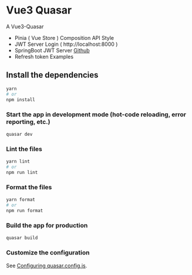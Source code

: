 # Vue3 Quasar
A Vue3-Quasar
 - Pinia ( Vue Store ) Composition API Style
 - JWT Server Login ( http://localhost:8000 )
 - SpringBoot JWT Server [Github]( https://github.com/k2red/spring-boot-jwt-vue3-quasar )
 - Refresh token Examples

## Install the dependencies
```bash
yarn
# or
npm install
```

### Start the app in development mode (hot-code reloading, error reporting, etc.)
```bash
quasar dev
```


### Lint the files
```bash
yarn lint
# or
npm run lint
```


### Format the files
```bash
yarn format
# or
npm run format
```



### Build the app for production
```bash
quasar build
```

### Customize the configuration
See [Configuring quasar.config.js](https://v2.quasar.dev/quasar-cli-webpack/quasar-config-js).
